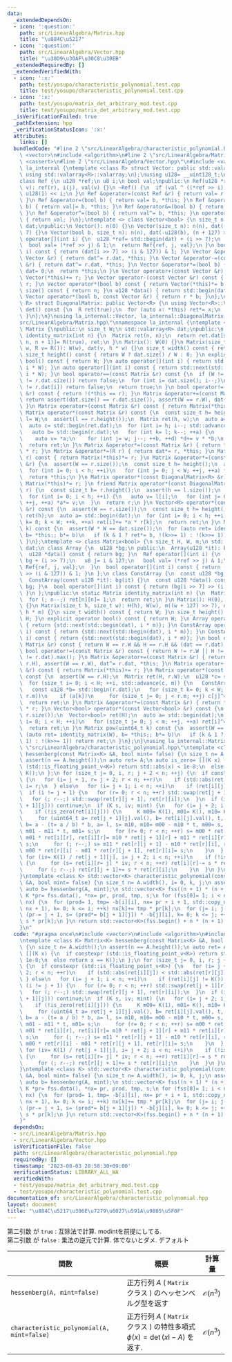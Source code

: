```yaml
---
data:
  _extendedDependsOn:
  - icon: ':question:'
    path: src/LinearAlgebra/Matrix.hpp
    title: "\u884C\u5217"
  - icon: ':question:'
    path: src/LinearAlgebra/Vector.hpp
    title: "\u30D9\u30AF\u30C8\u30EB"
  _extendedRequiredBy: []
  _extendedVerifiedWith:
  - icon: ':x:'
    path: test/yosupo/characteristic_polynomial.test.cpp
    title: test/yosupo/characteristic_polynomial.test.cpp
  - icon: ':x:'
    path: test/yosupo/matrix_det_arbitrary_mod.test.cpp
    title: test/yosupo/matrix_det_arbitrary_mod.test.cpp
  _isVerificationFailed: true
  _pathExtension: hpp
  _verificationStatusIcon: ':x:'
  attributes:
    links: []
  bundledCode: "#line 2 \"src/LinearAlgebra/characteristic_polynomial.hpp\"\n#include\
    \ <vector>\n#include <algorithm>\n#line 2 \"src/LinearAlgebra/Matrix.hpp\"\n#include\
    \ <cassert>\n#line 2 \"src/LinearAlgebra/Vector.hpp\"\n#include <valarray>\nnamespace\
    \ la_internal {\ntemplate <class R> struct Vector: public std::valarray<R> {\n\
    \ using std::valarray<R>::valarray;\n};\nusing u128= __uint128_t;\nusing u8= uint8_t;\n\
    class Ref {\n u128 *ref;\n u8 i;\n bool val;\npublic:\n Ref(u128 *r, u8 j, bool\
    \ v): ref(r), i(j), val(v) {}\n ~Ref() {\n  if (val ^ ((*ref >> i) & 1)) *ref^=\
    \ u128(1) << i;\n }\n Ref &operator=(const Ref &r) { return val= r.val, *this;\
    \ }\n Ref &operator=(bool b) { return val= b, *this; }\n Ref &operator|=(bool\
    \ b) { return val|= b, *this; }\n Ref &operator&=(bool b) { return val&= b, *this;\
    \ }\n Ref &operator^=(bool b) { return val^= b, *this; }\n operator bool() const\
    \ { return val; }\n};\ntemplate <> class Vector<bool> {\n size_t n;\n std::valarray<u128>\
    \ dat;\npublic:\n Vector(): n(0) {}\n Vector(size_t n): n(n), dat((n + 127) >>\
    \ 7) {}\n Vector(bool b, size_t n): n(n), dat(-u128(b), (n + 127) >> 7) {}\n Ref\
    \ operator[](int i) {\n  u128 *ref= std::begin(dat) + (i >> 7);\n  u8 j= i & 127;\n\
    \  bool val= (*ref >> j) & 1;\n  return Ref{ref, j, val};\n }\n bool operator[](int\
    \ i) const { return (dat[i >> 7] >> (i & 127)) & 1; }\n Vector &operator+=(const\
    \ Vector &r) { return dat^= r.dat, *this; }\n Vector &operator-=(const Vector\
    \ &r) { return dat^= r.dat, *this; }\n Vector &operator*=(bool b) {\n  if (!b)\
    \ dat= 0;\n  return *this;\n }\n Vector operator+(const Vector &r) const { return\
    \ Vector(*this)+= r; }\n Vector operator-(const Vector &r) const { return Vector(*this)-=\
    \ r; }\n Vector operator*(bool b) const { return Vector(*this)*= b; }\n size_t\
    \ size() const { return n; }\n u128 *data() { return std::begin(dat); }\n friend\
    \ Vector operator*(bool b, const Vector &r) { return r * b; }\n};\ntemplate <class\
    \ R> struct DiagonalMatrix: public Vector<R> {\n using Vector<R>::Vector;\n R\
    \ det() const {\n  R ret(true);\n  for (auto x: *this) ret*= x;\n  return ret;\n\
    \ }\n};\n}\nusing la_internal::Vector, la_internal::DiagonalMatrix;\n#line 4 \"\
    src/LinearAlgebra/Matrix.hpp\"\nnamespace la_internal {\ntemplate <class R> class\
    \ Matrix {\npublic:\n size_t W;\n std::valarray<R> dat;\npublic:\n static Matrix\
    \ identity_matrix(int n) {\n  Matrix ret(n, n);\n  return ret.dat[std::slice(0,\
    \ n, n + 1)]= R(true), ret;\n }\n Matrix(): W(0) {}\n Matrix(size_t h, size_t\
    \ w, R v= R()): W(w), dat(v, h * w) {}\n size_t width() const { return W; }\n\
    \ size_t height() const { return W ? dat.size() / W : 0; }\n explicit operator\
    \ bool() const { return W; }\n auto operator[](int i) { return std::next(std::begin(dat),\
    \ i * W); }\n auto operator[](int i) const { return std::next(std::begin(dat),\
    \ i * W); }\n bool operator==(const Matrix &r) const {\n  if (W != r.W || dat.size()\
    \ != r.dat.size()) return false;\n  for (int i= dat.size(); i--;)\n   if (dat[i]\
    \ != r.dat[i]) return false;\n  return true;\n }\n bool operator!=(const Matrix\
    \ &r) const { return !(*this == r); }\n Matrix &operator+=(const Matrix &r) {\
    \ return assert(dat.size() == r.dat.size()), assert(W == r.W), dat+= r.dat, *this;\
    \ }\n Matrix operator+(const Matrix &r) const { return Matrix(*this)+= r; }\n\
    \ Matrix operator*(const Matrix &r) const {\n  const size_t h= height(), w= r.W,\
    \ l= W;\n  assert(l == r.height());\n  Matrix ret(h, w);\n  auto a= std::begin(dat);\n\
    \  auto c= std::begin(ret.dat);\n  for (int i= h; i--; std::advance(c, w)) {\n\
    \   auto b= std::begin(r.dat);\n   for (int k= l; k--; ++a) {\n    auto d= c;\n\
    \    auto v= *a;\n    for (int j= w; j--; ++b, ++d) *d+= v * *b;\n   }\n  }\n\
    \  return ret;\n }\n Matrix &operator*=(const Matrix &r) { return *this= *this\
    \ * r; }\n Matrix &operator*=(R r) { return dat*= r, *this; }\n Matrix operator*(R\
    \ r) const { return Matrix(*this)*= r; }\n Matrix &operator*=(const DiagonalMatrix<R>\
    \ &r) {\n  assert(W == r.size());\n  const size_t h= height();\n  auto a= std::begin(dat);\n\
    \  for (int i= 0; i < h; ++i)\n   for (int j= 0; j < W; ++j, ++a) *a*= r[j];\n\
    \  return *this;\n }\n Matrix operator*(const DiagonalMatrix<R> &r) const { return\
    \ Matrix(*this)*= r; }\n friend Matrix operator*(const DiagonalMatrix<R> &l, Matrix\
    \ r) {\n  const size_t h= r.height();\n  assert(h == l.size());\n  auto a= std::begin(r.dat);\n\
    \  for (int i= 0; i < h; ++i) {\n   auto v= l[i];\n   for (int j= 0; j < r.W;\
    \ ++j, ++a) *a*= v;\n  }\n  return r;\n }\n Vector<R> operator*(const Vector<R>\
    \ &r) const {\n  assert(W == r.size());\n  const size_t h= height();\n  Vector<R>\
    \ ret(h);\n  auto a= std::begin(dat);\n  for (int i= 0; i < h; ++i)\n   for (int\
    \ k= 0; k < W; ++k, ++a) ret[i]+= *a * r[k];\n  return ret;\n }\n Matrix pow(uint64_t\
    \ k) const {\n  assert(W * W == dat.size());\n  for (auto ret= identity_matrix(W),\
    \ b= *this;; b*= b)\n   if (k & 1 ? ret*= b, !(k>>= 1) : !(k>>= 1)) return ret;\n\
    \ }\n};\ntemplate <> class Matrix<bool> {\n size_t H, W, m;\n std::valarray<u128>\
    \ dat;\n class Array {\n  u128 *bg;\n public:\n  Array(u128 *it): bg(it) {}\n\
    \  u128 *data() const { return bg; }\n  Ref operator[](int i) {\n   u128 *ref=\
    \ bg + (i >> 7);\n   u8 j= i & 127;\n   bool val= (*ref >> j) & 1;\n   return\
    \ Ref{ref, j, val};\n  }\n  bool operator[](int i) const { return (bg[i >> 7]\
    \ >> (i & 127)) & 1; }\n };\n class ConstArray {\n  const u128 *bg;\n public:\n\
    \  ConstArray(const u128 *it): bg(it) {}\n  const u128 *data() const { return\
    \ bg; }\n  bool operator[](int i) const { return (bg[i >> 7] >> (i & 127)) & 1;\
    \ }\n };\npublic:\n static Matrix identity_matrix(int n) {\n  Matrix ret(n, n);\n\
    \  for (; n--;) ret[n][n]= 1;\n  return ret;\n }\n Matrix(): H(0), W(0), m(0)\
    \ {}\n Matrix(size_t h, size_t w): H(h), W(w), m((w + 127) >> 7), dat(u128(0),\
    \ h * m) {}\n size_t width() const { return W; }\n size_t height() const { return\
    \ H; }\n explicit operator bool() const { return W; }\n Array operator[](int i)\
    \ { return {std::next(std::begin(dat), i * m)}; }\n ConstArray operator[](int\
    \ i) const { return {std::next(std::begin(dat), i * m)}; }\n ConstArray get(int\
    \ i) const { return {std::next(std::begin(dat), i * m)}; }\n bool operator==(const\
    \ Matrix &r) const { return W == r.W && H == r.H && (dat == r.dat).min(); }\n\
    \ bool operator!=(const Matrix &r) const { return W != r.W || H != r.H || (dat\
    \ != r.dat).max(); }\n Matrix &operator+=(const Matrix &r) { return assert(H ==\
    \ r.H), assert(W == r.W), dat^= r.dat, *this; }\n Matrix operator+(const Matrix\
    \ &r) const { return Matrix(*this)+= r; }\n Matrix operator*(const Matrix &r)\
    \ const {\n  assert(W == r.H);\n  Matrix ret(H, r.W);\n  u128 *c= std::begin(ret.dat);\n\
    \  for (size_t i= 0; i < H; ++i, std::advance(c, m)) {\n   ConstArray a= this->operator[](i);\n\
    \   const u128 *b= std::begin(r.dat);\n   for (size_t k= 0; k < W; ++k, std::advance(b,\
    \ r.m))\n    if (a[k])\n     for (size_t j= 0; j < r.m; ++j) c[j]^= b[j];\n  }\n\
    \  return ret;\n }\n Matrix &operator*=(const Matrix &r) { return *this= *this\
    \ * r; }\n Vector<bool> operator*(const Vector<bool> &r) const {\n  assert(W ==\
    \ r.size());\n  Vector<bool> ret(H);\n  auto a= std::begin(dat);\n  for (size_t\
    \ i= 0; i < H; ++i)\n   for (size_t j= 0; j < m; ++j, ++a) ret[i]^= *a & r[j];\n\
    \  return ret;\n }\n Matrix pow(uint64_t k) const {\n  assert(W == H);\n  for\
    \ (auto ret= identity_matrix(W), b= *this;; b*= b)\n   if (k & 1 ? ret*= b, !(k>>=\
    \ 1) : !(k>>= 1)) return ret;\n }\n};\n}\nusing la_internal::Matrix;\n#line 5\
    \ \"src/LinearAlgebra/characteristic_polynomial.hpp\"\ntemplate <class K> Matrix<K>\
    \ hessenberg(const Matrix<K> &A, bool mint= false) {\n size_t n= A.width();\n\
    \ assert(n == A.height());\n auto ret= A;\n auto is_zero= [](K x) {\n  if constexpr\
    \ (std::is_floating_point_v<K>) return std::abs(x) < 1e-8;\n  else return x ==\
    \ K();\n };\n for (size_t j= 0, i, r; j + 2 < n; ++j) {\n  if constexpr (std::is_floating_point_v<K>)\
    \ {\n   for (i= j + 1, r= j + 2; r < n; ++r)\n    if (std::abs(ret[i][j]) < std::abs(ret[r][j]))\
    \ i= r;\n  } else\n   for (i= j + 1; i < n; ++i)\n    if (ret[i][j] != K()) break;\n\
    \  if (i != j + 1) {\n   for (r= 0; r < n; ++r) std::swap(ret[j + 1][r], ret[i][r]);\n\
    \   for (; r--;) std::swap(ret[r][j + 1], ret[r][i]);\n  }\n  if (is_zero(ret[j\
    \ + 1][j])) continue;\n  if (K s, iv; mint) {\n   for (i= j + 2; i < n; ++i)\n\
    \    if (!is_zero(ret[i][j])) {\n     K m00= K(1), m01= K(), m10= K(), m11= K(1);\n\
    \     for (uint64_t a= ret[j + 1][j].val(), b= ret[i][j].val(), t, l; b;) l= b,\
    \ b= a - (t= a / b) * b, a= l, s= m10, m10= m00 - m10 * t, m00= s, s= m11, m11=\
    \ m01 - m11 * t, m01= s;\n     for (r= 0; r < n; ++r) s= m00 * ret[j + 1][r] +\
    \ m01 * ret[i][r], ret[i][r]= m10 * ret[j + 1][r] + m11 * ret[i][r], ret[j + 1][r]=\
    \ s;\n     for (; r--;) s= m11 * ret[r][j + 1] - m10 * ret[r][i], ret[r][j + 1]=\
    \ m00 * ret[r][i] - m01 * ret[r][j + 1], ret[r][i]= s;\n    }\n  } else {\n  \
    \ for (iv= K(1) / ret[j + 1][j], i= j + 2; i < n; ++i)\n    if (!is_zero(ret[i][j]))\
    \ {\n     for (s= ret[i][r= j] * iv; r < n; ++r) ret[i][r]-= s * ret[j + 1][r];\n\
    \     for (; r--;) ret[r][j + 1]+= s * ret[r][i];\n    }\n  }\n }\n return ret;\n\
    }\ntemplate <class K> std::vector<K> characteristic_polynomial(const Matrix<K>\
    \ &A, bool mint= false) {\n size_t n= A.width(), i= 0, k, j;\n assert(n == A.height());\n\
    \ auto b= hessenberg(A, mint);\n std::vector<K> fss((n + 1) * (n + 2) / 2);\n\
    \ K *pr= fss.data(), *nx= pr, prod, tmp, s;\n for (fss[0]= 1; i < n; ++i, pr=\
    \ nx) {\n  for (prod= 1, tmp= -b[i][i], nx= pr + i + 1, std::copy_n(pr, i + 1,\
    \ nx + 1), k= 0; k <= i; ++k) nx[k]+= tmp * pr[k];\n  for (j= i; j--;)\n   for\
    \ (pr-= j + 1, s= (prod*= b[j + 1][j]) * -b[j][i], k= 0; k <= j; ++k) nx[k]+=\
    \ s * pr[k];\n }\n return std::vector<K>(fss.begin() + n * (n + 1) / 2, fss.end());\n\
    }\n"
  code: "#pragma once\n#include <vector>\n#include <algorithm>\n#include \"src/LinearAlgebra/Matrix.hpp\"\
    \ntemplate <class K> Matrix<K> hessenberg(const Matrix<K> &A, bool mint= false)\
    \ {\n size_t n= A.width();\n assert(n == A.height());\n auto ret= A;\n auto is_zero=\
    \ [](K x) {\n  if constexpr (std::is_floating_point_v<K>) return std::abs(x) <\
    \ 1e-8;\n  else return x == K();\n };\n for (size_t j= 0, i, r; j + 2 < n; ++j)\
    \ {\n  if constexpr (std::is_floating_point_v<K>) {\n   for (i= j + 1, r= j +\
    \ 2; r < n; ++r)\n    if (std::abs(ret[i][j]) < std::abs(ret[r][j])) i= r;\n \
    \ } else\n   for (i= j + 1; i < n; ++i)\n    if (ret[i][j] != K()) break;\n  if\
    \ (i != j + 1) {\n   for (r= 0; r < n; ++r) std::swap(ret[j + 1][r], ret[i][r]);\n\
    \   for (; r--;) std::swap(ret[r][j + 1], ret[r][i]);\n  }\n  if (is_zero(ret[j\
    \ + 1][j])) continue;\n  if (K s, iv; mint) {\n   for (i= j + 2; i < n; ++i)\n\
    \    if (!is_zero(ret[i][j])) {\n     K m00= K(1), m01= K(), m10= K(), m11= K(1);\n\
    \     for (uint64_t a= ret[j + 1][j].val(), b= ret[i][j].val(), t, l; b;) l= b,\
    \ b= a - (t= a / b) * b, a= l, s= m10, m10= m00 - m10 * t, m00= s, s= m11, m11=\
    \ m01 - m11 * t, m01= s;\n     for (r= 0; r < n; ++r) s= m00 * ret[j + 1][r] +\
    \ m01 * ret[i][r], ret[i][r]= m10 * ret[j + 1][r] + m11 * ret[i][r], ret[j + 1][r]=\
    \ s;\n     for (; r--;) s= m11 * ret[r][j + 1] - m10 * ret[r][i], ret[r][j + 1]=\
    \ m00 * ret[r][i] - m01 * ret[r][j + 1], ret[r][i]= s;\n    }\n  } else {\n  \
    \ for (iv= K(1) / ret[j + 1][j], i= j + 2; i < n; ++i)\n    if (!is_zero(ret[i][j]))\
    \ {\n     for (s= ret[i][r= j] * iv; r < n; ++r) ret[i][r]-= s * ret[j + 1][r];\n\
    \     for (; r--;) ret[r][j + 1]+= s * ret[r][i];\n    }\n  }\n }\n return ret;\n\
    }\ntemplate <class K> std::vector<K> characteristic_polynomial(const Matrix<K>\
    \ &A, bool mint= false) {\n size_t n= A.width(), i= 0, k, j;\n assert(n == A.height());\n\
    \ auto b= hessenberg(A, mint);\n std::vector<K> fss((n + 1) * (n + 2) / 2);\n\
    \ K *pr= fss.data(), *nx= pr, prod, tmp, s;\n for (fss[0]= 1; i < n; ++i, pr=\
    \ nx) {\n  for (prod= 1, tmp= -b[i][i], nx= pr + i + 1, std::copy_n(pr, i + 1,\
    \ nx + 1), k= 0; k <= i; ++k) nx[k]+= tmp * pr[k];\n  for (j= i; j--;)\n   for\
    \ (pr-= j + 1, s= (prod*= b[j + 1][j]) * -b[j][i], k= 0; k <= j; ++k) nx[k]+=\
    \ s * pr[k];\n }\n return std::vector<K>(fss.begin() + n * (n + 1) / 2, fss.end());\n\
    }"
  dependsOn:
  - src/LinearAlgebra/Matrix.hpp
  - src/LinearAlgebra/Vector.hpp
  isVerificationFile: false
  path: src/LinearAlgebra/characteristic_polynomial.hpp
  requiredBy: []
  timestamp: '2023-08-03 20:58:30+09:00'
  verificationStatus: LIBRARY_ALL_WA
  verifiedWith:
  - test/yosupo/matrix_det_arbitrary_mod.test.cpp
  - test/yosupo/characteristic_polynomial.test.cpp
documentation_of: src/LinearAlgebra/characteristic_polynomial.hpp
layout: document
title: "\u884C\u5217\u306E\u7279\u6027\u591A\u9805\u5F0F"
---
```


第二引数 が `true`  : 互除法で計算. modintを前提にしてる. \
第二引数 が `false` : 乗法の逆元で計算. 体でないとダメ. デフォルト

| 関数                           | 概要                                                                                 | 計算量              |
| ------------------------------ | ------------------------------------------------------------------------------------ | ------------------- |
| `hessenberg(A, mint=false)`                | 正方行列 $A$ ( `Matrix` クラス ) のヘッセンベルグ型を返す                            | $\mathcal{O} (n^3)$ |
| `characteristic_polynomial(A, mint=false)` | 正方行列 $A$ ( `Matrix` クラス ) の特性多項式 $\phi(x)=\det(x \mathrm{I}-A)$ を返す. | $\mathcal{O} (n^3)$ |

